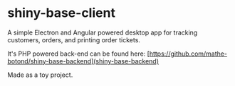 # shiny-base-client

A simple Electron and Angular powered desktop app for tracking customers, orders, and printing order tickets.

It's PHP powered back-end can be found here: [https://github.com/mathe-botond/shiny-base-backend](shiny-base-backend)

Made as a toy project.
